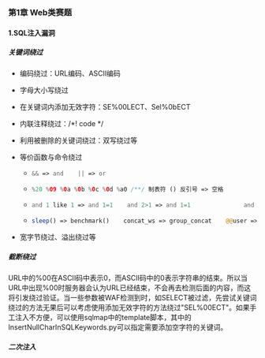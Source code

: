 ### 第1章 Web类赛题

#### 1.SQL注入漏洞

##### 关键词绕过

- 编码绕过：URL编码、ASCII编码

- 字母大小写绕过

- 在关键词内添加无效字符：SE%00LECT、Sel%0bECT

- 内联注释绕过：/*! code */

- 利用被删除的关键词绕过：双写绕过等

- 等价函数与命令绕过

  - ```php
    && => and    || => or
    ```

  - ```php
    %20 %09 %0a %0b %0c %0d %a0 /**/ 制表符 ()	反引号 => 空格
    ```

  - ```php
    and 1 like 1 => and 1=1    and 2>1 => and 1=1				and 2<1 => and 1=2
    ```

  - ```php
    sleep() => benchmark()    concat_ws => group_concat    @@user => user()
    ```

- 宽字节绕过、溢出绕过等

##### 截断绕过

URL中的%00在ASCII码中表示0，而ASCII码中的0表示字符串的结束。所以当URL中出现%00时服务器会认为URL已经结束，不会再去检测后面的内容，而这将引发绕过验证。当一些参数被WAF检测到时，如SELECT被过滤，先尝试关键词绕过的方法无果后可以考虑使用添加无效字符的方法绕过"SEL%00ECT"。如果手工注入不方便，可以使用sqlmap中的template脚本，其中的InsertNullCharInSQLKeywords.py可以指定需要添加空字符的关键词。

##### 二次注入